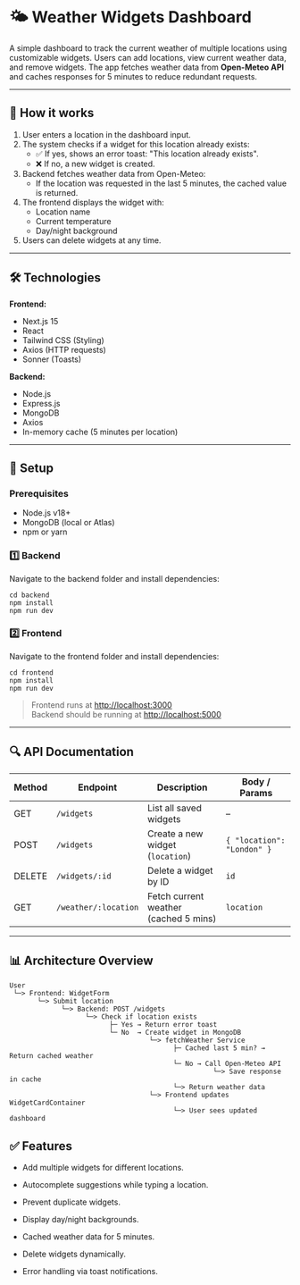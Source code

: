 # 🌤️ Weather Widgets Dashboard

A simple dashboard to track the current weather of multiple locations using customizable widgets. Users can add locations, view current weather data, and remove widgets. The app fetches weather data from **Open-Meteo API** and caches responses for 5 minutes to reduce redundant requests.

---

## 📝 How it works

1. User enters a location in the dashboard input.
2. The system checks if a widget for this location already exists:
   - ✅ If yes, shows an error toast: "This location already exists".
   - ❌ If no, a new widget is created.
3. Backend fetches weather data from Open-Meteo:
   - If the location was requested in the last 5 minutes, the cached value is returned.
4. The frontend displays the widget with:
   - Location name
   - Current temperature
   - Day/night background
5. Users can delete widgets at any time.

---

## 🛠️ Technologies

**Frontend:**
- Next.js 15 
- React
- Tailwind CSS (Styling)
- Axios (HTTP requests)
- Sonner (Toasts)

**Backend:**
- Node.js
- Express.js
- MongoDB
- Axios
- In-memory cache (5 minutes per location)

---

## 🚀 Setup

### Prerequisites
- Node.js v18+
- MongoDB (local or Atlas)
- npm or yarn

### 1️⃣ Backend
Navigate to the backend folder and install dependencies:

    cd backend
    npm install
    npm run dev



### 2️⃣ Frontend
Navigate to the frontend folder and install dependencies:

    cd frontend
    npm install
    npm run dev

> Frontend runs at [http://localhost:3000](http://localhost:3000)  
> Backend should be running at [http://localhost:5000](http://localhost:5000)

---

## 🔍 API Documentation

| Method | Endpoint                | Description                             | Body / Params                  |
|--------|------------------------|-----------------------------------------|--------------------------------|
| GET    | `/widgets`             | List all saved widgets                  | –                              |
| POST   | `/widgets`             | Create a new widget (`location`)        | `{ "location": "London" }`    |
| DELETE | `/widgets/:id`         | Delete a widget by ID                   | `id`                             |
| GET    | `/weather/:location`   | Fetch current weather (cached 5 mins)  | `location`                              |

---

## 📊 Architecture Overview

```mermaid
User
 └─> Frontend: WidgetForm
       └─> Submit location
             └─> Backend: POST /widgets
                   └─> Check if location exists
                         ├─ Yes → Return error toast
                         └─ No  → Create widget in MongoDB
                                   └─> fetchWeather Service
                                         ├─ Cached last 5 min? → Return cached weather
                                         └─ No → Call Open-Meteo API
                                                   └─> Save response in cache
                                         └─> Return weather data
                                   └─> Frontend updates WidgetCardContainer
                                         └─> User sees updated dashboard

````

## ✅ Features
- Add multiple widgets for different locations.

- Autocomplete suggestions while typing a location.

- Prevent duplicate widgets.

- Display day/night backgrounds.

- Cached weather data for 5 minutes.

- Delete widgets dynamically.

- Error handling via toast notifications.

##